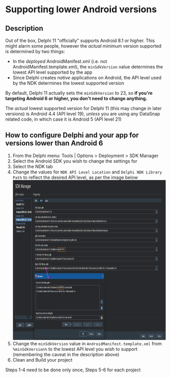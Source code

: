 # Supporting lower Android versions

## Description

Out of the box, Delphi 11 "officially" supports Android 8.1 or higher. This might alarm some people, however the *actual* minimum version supported is determined by two things:

* In the _deployed_ AndroidManifest.xml (i.e. not AndroidManifest.template.xml), the `minSdkVersion` value determines the lowest API level supported by the app
* Since Delphi creates _native_ applications on Android, the API level used by the NDK determines the lowest supported version

By default, Delphi 11 actually sets the `minSdkVersion` to 23, so **if you're targeting Android 6 or higher, you don't need to change anything.**

The *actual* lowest supported version for Delphi 11 (this may change in later versions) is Android 4.4 (API level 19), _unless_ you are using any DataSnap related code, in which case it is Android 5 (API level 21)

## How to configure Delphi and your app for versions lower than Android 6

1. From the Delphi menu: Tools | Options > Deployment > SDK Manager
2. Select the Android SDK you wish to change the settings for
3. Select the NDK tab
4. Change the values for `NDK API Level Location` and `Delphi NDK Library Path` to reflect the desired API level, as per the image below <img src="../../Screenshots/AndroidNDKSettings.png" alt="logo" height="500">
5. Change the `minSdkVersion` value in `AndroidManifest.template.xml` from `%minSdkVersion%` to the lowest API level you wish to support (remembering the caveat in the description above)
6. Clean and Build your project

Steps 1-4 need to be done only once, Steps 5-6 for each project
